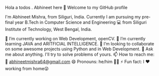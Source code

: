 Hola a todos . Abhineet here 👋
Welcome to my GitHub profile

I'm Abhineet Mishra, from Siliguri, India. Currently I am pursuing my pre-final year B.Tech in Computer Science and Engineering 💻 from Siliguri Institute of Technology, West Bengal, India.

🔭 I’m currently working on Web Development, openCV.
🌱 I’m currently learning JAVA and ARITFICIAL INTELLIGENCE.
👯 I’m looking to collaborate on some awesome projects using Python and in Web Development.
💬 Ask me about anything. I'll try to solve problems of yours.
📫 How to reach me: 📧 abhineetmishra64@gmail.com
😄 Pronouns: he/him 🧑🏻
⚡ Fun fact: I ❤️ working from home😜
